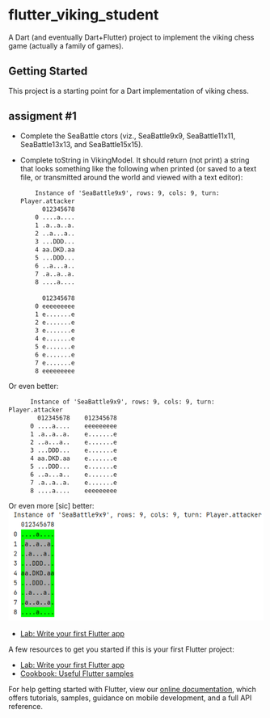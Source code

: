 # flutter_viking_student

A Dart (and eventually Dart+Flutter) project to implement the viking chess game (actually a family of games).

## Getting Started

This project is a starting point for a Dart implementation of viking chess.

## assigment #1

- Complete the SeaBattle ctors (viz., SeaBattle9x9, SeaBattle11x11, SeaBattle13x13, and SeaBattle15x15).
- Complete toString in VikingModel. It should return (not print) a string that looks something like the following
when printed (or saved to a text file, or transmitted around the world and viewed with a text editor):

          Instance of 'SeaBattle9x9', rows: 9, cols: 9, turn: Player.attacker
            012345678
          0 ....a....
          1 .a..a..a.
          2 ..a...a..
          3 ...DDD...
          4 aa.DKD.aa
          5 ...DDD...
          6 ..a...a..
          7 .a..a..a.
          8 ....a....

            012345678
          0 eeeeeeeee
          1 e.......e
          2 e.......e
          3 e.......e
          4 e.......e
          5 e.......e
          6 e.......e
          7 e.......e
          8 eeeeeeeee

Or even better:

          Instance of 'SeaBattle9x9', rows: 9, cols: 9, turn: Player.attacker
            012345678    012345678
          0 ....a....    eeeeeeeee
          1 .a..a..a.    e.......e
          2 ..a...a..    e.......e
          3 ...DDD...    e.......e
          4 aa.DKD.aa    e.......e
          5 ...DDD...    e.......e
          6 ..a...a..    e.......e
          7 .a..a..a.    e.......e
          8 ....a....    eeeeeeeee

Or even more [sic] better: ![Alt text](./example-tostring-output.png "a title")

- [Lab: Write your first Flutter app](https://raw.githubusercontent.com/ggrevera/flutter_viking_student/master/example-tostring-output.png)

A few resources to get you started if this is your first Flutter project:

- [Lab: Write your first Flutter app](https://flutter.dev/docs/get-started/codelab)
- [Cookbook: Useful Flutter samples](https://flutter.dev/docs/cookbook)

For help getting started with Flutter, view our
[online documentation](https://flutter.dev/docs), which offers tutorials,
samples, guidance on mobile development, and a full API reference.
